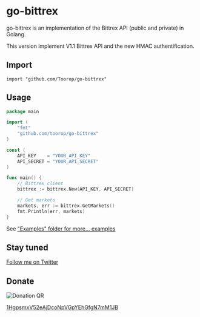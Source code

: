go-bittrex
==========

go-bittrex is an implementation of the Bittrex API (public and private) in Golang.

This version implement V1.1 Bittrex API and the new HMAC authentification.

## Import
	import "github.com/Toorop/go-bittrex"
	
## Usage
~~~ go
package main

import (
	"fmt"
	"github.com/toorop/go-bittrex"
)

const (
	API_KEY    = "YOUR_API_KEY"
	API_SECRET = "YOUR_API_SECRET"
)

func main() {
	// Bittrex client
	bittrex := bittrex.New(API_KEY, API_SECRET)

	// Get markets
	markets, err := bittrex.GetMarkets()
	fmt.Println(err, markets)
}
~~~	

See ["Examples" folder for more... examples](https://github.com/Toorop/go-bittrex/blob/master/examples/bittrex.go)



## Stay tuned
[Follow me on Twitter](https://twitter.com/poroot)

Donate
------

![Donation QR](http://api.qrserver.com/v1/create-qr-code/?size=200x200&data=bitcoin:1HgpsmxV52eAjDcoNpVGpYEhGfgN7mM1JB%3Flabel%3DToorop)

[1HgpsmxV52eAjDcoNpVGpYEhGfgN7mM1JB](http://tinyurl.com/mccsoez)
